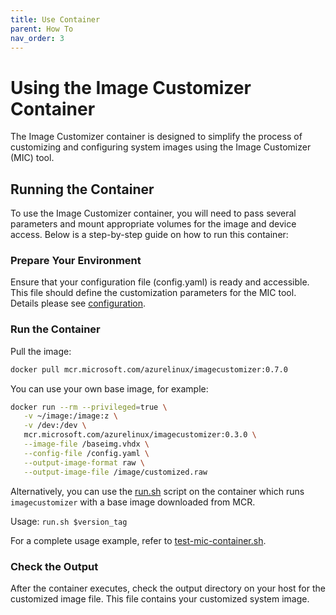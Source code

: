 ```yaml
---
title: Use Container
parent: How To
nav_order: 3
---
```


# Using the Image Customizer Container

The Image Customizer container is designed to simplify the process of
customizing and configuring system images using the Image Customizer
(MIC) tool.

## Running the Container

To use the Image Customizer container, you will need to pass several parameters
and mount appropriate volumes for the image and device access. Below is a
step-by-step guide on how to run this container:

### Prepare Your Environment

Ensure that your configuration file (config.yaml) is ready and accessible. This
file should define the customization parameters for the MIC tool. Details please
see [configuration](../api/configuration.md).

### Run the Container

Pull the image:

```bash
docker pull mcr.microsoft.com/azurelinux/imagecustomizer:0.7.0
```

You can use your own base image, for example:

```bash
docker run --rm --privileged=true \
   -v ~/image:/image:z \
   -v /dev:/dev \
   mcr.microsoft.com/azurelinux/imagecustomizer:0.3.0 \
   --image-file /baseimg.vhdx \
   --config-file /config.yaml \
   --output-image-format raw \
   --output-image-file /image/customized.raw
```

Alternatively, you can use the
[run.sh](https://github.com/microsoft/azure-linux-image-tools/blob/stable/toolkit/tools/imagecustomizer/container/run.sh)
script on the container which runs `imagecustomizer` with a base image downloaded from
MCR.

Usage: `run.sh $version_tag`

For a complete usage example, refer to
[test-mic-container.sh](https://github.com/microsoft/azure-linux-image-tools/blob/stable/toolkit/tools/imagecustomizer/container/test-mic-container.sh).

### Check the Output

After the container executes, check the output directory on your host for the
customized image file. This file contains your customized system image.
